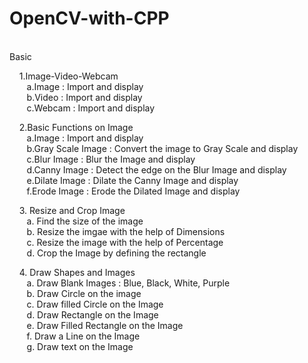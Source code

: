 # OpenCV-with-CPP
<br/>
Basic <br/>

&nbsp;&nbsp;&nbsp; 1.Image-Video-Webcam  <br/>
&nbsp;&nbsp;&nbsp;&nbsp;&nbsp;&nbsp; a.Image  : Import and display  <br/>
&nbsp;&nbsp;&nbsp;&nbsp;&nbsp;&nbsp; b.Video  : Import and display  <br/>
&nbsp;&nbsp;&nbsp;&nbsp;&nbsp;&nbsp; c.Webcam : Import and display  <br/>

&nbsp;&nbsp;&nbsp; 2.Basic Functions on Image <br/>
&nbsp;&nbsp;&nbsp;&nbsp;&nbsp;&nbsp; a.Image  : Import and display  <br/>
&nbsp;&nbsp;&nbsp;&nbsp;&nbsp;&nbsp; b.Gray Scale Image  : Convert the image to Gray Scale and display  <br/>
&nbsp;&nbsp;&nbsp;&nbsp;&nbsp;&nbsp; c.Blur Image  : Blur the Image and display  <br/>
&nbsp;&nbsp;&nbsp;&nbsp;&nbsp;&nbsp; d.Canny Image  : Detect the edge on the Blur Image and display  <br/>
&nbsp;&nbsp;&nbsp;&nbsp;&nbsp;&nbsp; e.Dilate Image  : Dilate the Canny Image and display  <br/>
&nbsp;&nbsp;&nbsp;&nbsp;&nbsp;&nbsp; f.Erode Image  : Erode the Dilated Image and display  <br/>

&nbsp;&nbsp;&nbsp; 3. Resize and Crop Image <br/>
&nbsp;&nbsp;&nbsp;&nbsp;&nbsp;&nbsp; a. Find the size of the image <br/>
&nbsp;&nbsp;&nbsp;&nbsp;&nbsp;&nbsp; b. Resize the imgae with the help of Dimensions <br/>
&nbsp;&nbsp;&nbsp;&nbsp;&nbsp;&nbsp; c. Resize the image with the help of Percentage <br/>
&nbsp;&nbsp;&nbsp;&nbsp;&nbsp;&nbsp; d. Crop the Image by defining the rectangle <br/>

&nbsp;&nbsp;&nbsp; 4. Draw Shapes and Images <br/>
&nbsp;&nbsp;&nbsp;&nbsp;&nbsp;&nbsp; a. Draw Blank Images : Blue, Black, White, Purple <br/>
&nbsp;&nbsp;&nbsp;&nbsp;&nbsp;&nbsp; b. Draw Circle on the image <br/>
&nbsp;&nbsp;&nbsp;&nbsp;&nbsp;&nbsp; c. Draw filled Circle on the Image <br/>
&nbsp;&nbsp;&nbsp;&nbsp;&nbsp;&nbsp; d. Draw Rectangle on the Image <br/>
&nbsp;&nbsp;&nbsp;&nbsp;&nbsp;&nbsp; e. Draw Filled Rectangle on the Image <br/>
&nbsp;&nbsp;&nbsp;&nbsp;&nbsp;&nbsp; f. Draw a Line on the Image <br/>
&nbsp;&nbsp;&nbsp;&nbsp;&nbsp;&nbsp; g. Draw text on the Image <br/>

&nbsp;&nbsp;&nbsp;
